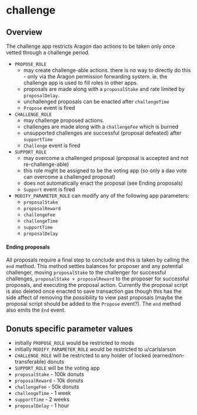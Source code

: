 # challenge

## Overview

The challenge app restricts Aragon dao actions to be taken only once vetted through a challenge period.

- `PROPOSE_ROLE`
  - may create challenge-able actions. there is no way to directly do this - only via the Aragon permission forwarding system. ie. the challenge app is used to fill roles in other apps.
  - proposals are made along with a `proposalStake` and rate limited by `proposalDelay`.
  - unchallenged proposals can be enacted after `challengeTime`
  - `Propose` event is fired
- `CHALLENGE_ROLE`
  - may challenge proposed actions.
  - challenges are made along with a `challengeFee` which is burned
  - unsupported challenges are successful (proposal defeated) after `supportTime`
  - `Challenge` event is fired
- `SUPPORT_ROLE`
  - may overcome a challenged proposal (proposal is accepted and not re-challenge-able)
  - this role might be assigned to be the voting app (so only a dao vote can overcome a challenged proposal)
  - does not automatically enact the proposal (see Ending proposals)
  - `Support` event is fired
- `MODIFY_PARAMETER_ROLE` can modify any of the following app parameters:
  - `proposalStake`
  - `proposalReward`
  - `challengeFee`
  - `challengeTime`
  - `supportTime`
  - `proposalDelay`

#### Ending proposals

All proposals require a final step to conclude and this is taken by calling the `end` method. This method settles balances for proposer and any potential challenger, moving `proposalStake` to the challenger for successful challenges, `proposalStake + proposalReward` to the proposer for successful proposals, and executing the proposal action. Currently the proposal script is also deleted once enacted to save transaction gas though this has the side affect of removing the possibility to view past proposals (maybe the proposal script should be added to the `Propose` event?). The `end` method also emits the `End` event.


## Donuts specific parameter values

- initially `PROPOSE_ROLE` would be restricted to mods
- initially `MODIFY_PARAMETER_ROLE` would be restricted to u/carlslarson
- `CHALLENGE_ROLE` will be restricted to any holder of locked (earned/non-transferable) donuts
- `SUPPORT_ROLE` will be the voting app
- `proposalStake` - 100k donuts
- `proposalReward` - 10k donuts
- `challengeFee` - 50k donuts
- `challengeTime` - 1 week
- `supportTime` - 2 weeks
- `proposalDelay` - 1 hour
